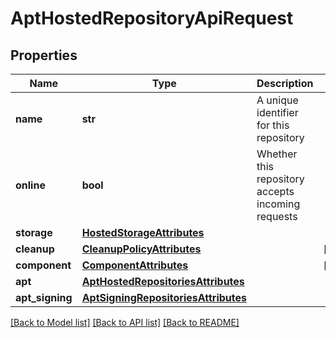 # AptHostedRepositoryApiRequest

## Properties
Name | Type | Description | Notes
------------ | ------------- | ------------- | -------------
**name** | **str** | A unique identifier for this repository | 
**online** | **bool** | Whether this repository accepts incoming requests | 
**storage** | [**HostedStorageAttributes**](HostedStorageAttributes.md) |  | 
**cleanup** | [**CleanupPolicyAttributes**](CleanupPolicyAttributes.md) |  | [optional] 
**component** | [**ComponentAttributes**](ComponentAttributes.md) |  | [optional] 
**apt** | [**AptHostedRepositoriesAttributes**](AptHostedRepositoriesAttributes.md) |  | 
**apt_signing** | [**AptSigningRepositoriesAttributes**](AptSigningRepositoriesAttributes.md) |  | 

[[Back to Model list]](../README.md#documentation-for-models) [[Back to API list]](../README.md#documentation-for-api-endpoints) [[Back to README]](../README.md)

